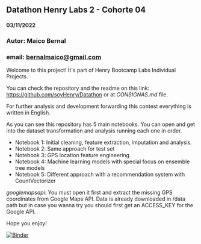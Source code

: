 ## Datathon Henry Labs 2 - Cohorte 04

#### 03/11/2022

### Autor: Maico Bernal
### email: bernalmaico@gmail.com

Welcome to this project! It's part of Henry Bootcamp Labs Individual Projects. 

You can check the repository and the readme on this link: https://github.com/soyHenry/Datathon or at *CONSIGNAS.md* file. 

For further analysis and development forwarding this contest everything is written in English.

As you can see this repository has 5 main notebooks.
You can open and get into the dataset transformation and analysis running each one in order. 

- Notebook 1: Initial cleaning, feature extraction, imputation and analysis.
- Notebook 2: Same approach for test set
- Notebook 3: GPS location feature engineering
- Notebook 4: Machine learning models with special focus on ensemble tree models
- Notebook 5: Different approach with a recommendation system with CountVectorizer

*googlemapsapi*: You must open it first and extract the missing GPS coordinates from Google Maps API. Data is already downloaded in /data path but in case you wanna try you should first get an ACCESS_KEY for the Google API. 

Hope you enjoy! 

[![Binder](https://mybinder.org/badge_logo.svg)](https://mybinder.org/v2/gh/axisSN01/datathon-henry-lab2/HEAD)
